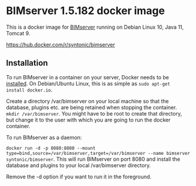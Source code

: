 # BIMserver 1.5.182 docker image

This is a docker image for [BIMserver][bimserver] running on Debian Linux 10, Java 11, Tomcat 9.

https://hub.docker.com/r/syntonic/bimserver


## Installation

To run BIMserver in a container on your server, Docker needs to be [installed][docker-install]. On
Debian/Ubuntu Linux, this is as simple as `sudo apt-get install docker.io`.

Create a directory /var/bimserver on your local machine so that the database, plugins etc. are being retained when stopping the container.
`mkdir /var/bimserver`. You might have to be root to create that directory, but change it to the user with which you are going to run the docker container.

To run BIMserver as a daemon:

`docker run -d -p 8080:8080 --mount type=bind,source=/var/bimserver,target=/var/bimserver --name bimserver syntonic/bimserver`.
This will run BIMserver on port 8080 and install the database and plugins to your local /var/bimserver directory.

Remove the -d option if you want to run it in the foreground.

[bimserver]: http://bimserver.org/
[docker-install]: https://docs.docker.com/installation/
